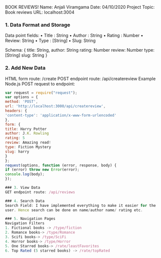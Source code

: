 BOOK REVIEWS!
Name: Anjali Viramgama
Date: 04/10/2020
Project Topic: Book reviews
URL: localhost:3004
### 1. Data Format and Storage
Data point fields:
• Title : String
• Author : String
• Rating : Number
• Review: String
• Type : [String]
• Slug: String

Schema:
{
title: String,
author: String
rating: Number
review: Number
type: [String]
slug: String
}

### 2. Add New Data
HTML form route: /create
POST endpoint route: /api/createreview
Example Node.js POST request to endpoint:
```javascript
var request = require("request");
var options = {
method: 'POST',
url: 'http://localhost:3000/api/createreview',
headers: {
'content-type': 'application/x-www-form-urlencoded'
},
form: {
title: Harry Potter
author: J.K. Rowling
rating: 5
review: Amazing read!
type: Fiction Mystery
slug: harry
}
};
request(options, function (error, response, body) {
if (error) throw new Error(error);
console.log(body);
});

### 3. View Data
GET endpoint route: /api/reviews

### 4. Search Data
Search Field: I have implemented everything to make it easier for the
user. Hence search can be done on name/author name/ rating etc.

### 5. Navigation Pages
Navigation Filters
1. Fictional books -> /type/fiction
2. Romance books-> /type/Romance
3. Scifi books-> /type/SciFi
4. Horror books-> /type/Horror
5. One Starred books-> /rate/leastFavorites
6. Top Rated (5 starred books) -> /rate/topRated
